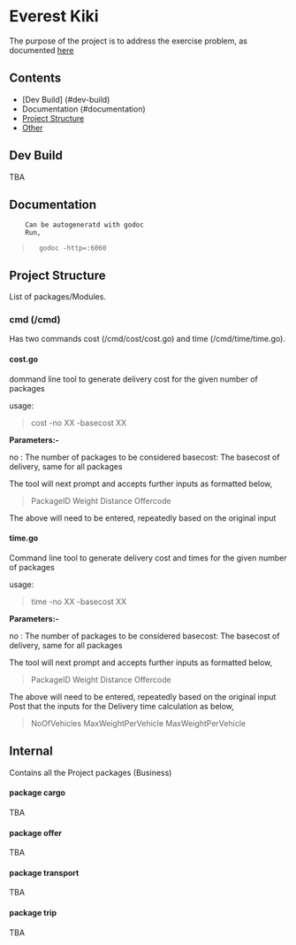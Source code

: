 # Everest Kiki

The purpose of the project is to address the exercise problem, as documented [here](https://github.com/sudevkk/everest_kiki/blob/main/docs/EverestEngineering_Coding_challenge__courier_service_.pdf)

## Contents
	

 - [Dev Build] (#dev-build)
 - Documentation (#documentation)
 - [Project Structure](#project-structure)
 - [Other](#other)

## Dev Build

TBA

## Documentation
		Can be autogeneratd with godoc
		Run,
> 		godoc -http=:6060

## Project Structure

List of packages/Modules.

### cmd (/cmd)
Has two commands cost (/cmd/cost/cost.go) and time (/cmd/time/time.go). 
#### cost.go
dommand line tool to generate delivery cost for the given number of packages

usage:

> cost -no XX -basecost XX

**Parameters:-**

no : The number of packages to be considered
basecost: The basecost of delivery, same for all packages

The tool will next prompt and accepts further inputs as formatted below,

> PackageID Weight Distance Offercode

The above will need to be entered, repeatedly based on the original input

#### time.go
Command line tool to generate delivery cost and times for the given number of packages

usage:

> time -no XX -basecost XX

**Parameters:-**

no : The number of packages to be considered
basecost: The basecost of delivery, same for all packages

The tool will next prompt and accepts further inputs as formatted below,

> PackageID Weight Distance Offercode

The above will need to be entered, repeatedly based on the original input
Post that the inputs for the Delivery time calculation as below,

> NoOfVehicles MaxWeightPerVehicle MaxWeightPerVehicle

## Internal

Contains all the Project packages (Business)

#### package cargo
TBA
#### package offer 
TBA
#### package transport
TBA
#### package trip
TBA

